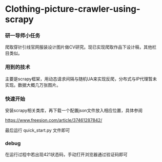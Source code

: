 # Clothing-picture-crawler-using-scrapy
### 研一导师小任务

爬取穿针引线官网服装设计图片做CV研究。现已实现爬取作品下设计稿，其他栏目类似。

### 用到的技术

主要是scrapy框架，用动态请求间隔与随机UA来实现反爬，分布式与IP代理暂未实现。数据大概几万张图片。

### 快速开始

安装scrapy相关类库，再下载一个配置json文件放入相应位置，具体参阅

https://www.freesion.com/article/37461287842/

最后运行 quick_start.py 文件即可
### debug
在运行过程中若出现421状态码，手动打开浏览器通过验证码即可

